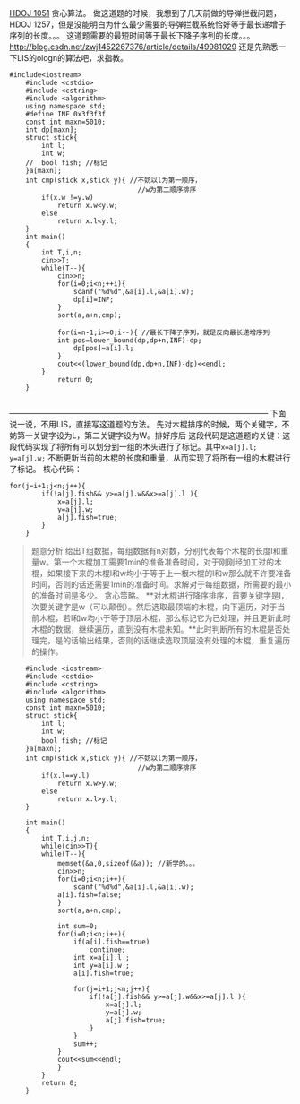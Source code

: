 [HDOJ 1051](http://acm.hdu.edu.cn/showproblem.php?pid=1051)
贪心算法。
做这道题的时候，我想到了几天前做的导弹拦截问题，HDOJ 1257，但是没能明白为什么最少需要的导弹拦截系统恰好等于最长递增子序列的长度。。。
这道题需要的最短时间等于最长下降子序列的长度。。。
http://blog.csdn.net/zwj1452267376/article/details/49981029
还是先熟悉一下LIS的ologn的算法吧，求指教。

```
#include<iostream>
	#include <cstdio>
	#include <cstring>
	#include <algorithm>
	using namespace std;
	#define INF 0x3f3f3f
	const int maxn=5010;
	int dp[maxn];
	struct stick{
		int l;
		int w;
	//	bool fish; //标记
	}a[maxn];
	int cmp(stick x,stick y){ //不妨以l为第一顺序，
								//w为第二顺序排序
		if(x.w !=y.w)
			return x.w<y.w;
		else
			return x.l<y.l;
	}
	int main()
	{
		int T,i,n;
		cin>>T;
		while(T--){
			cin>>n;
			for(i=0;i<n;++i){
				scanf("%d%d",&a[i].l,&a[i].w);
				dp[i]=INF;
			}
			sort(a,a+n,cmp);

			for(i=n-1;i>=0;i--){ //最长下降子序列，就是反向最长递增序列							 
			int pos=lower_bound(dp,dp+n,INF)-dp;
				dp[pos]=a[i].l;
			}
			cout<<(lower_bound(dp,dp+n,INF)-dp)<<endl;	
		}
			return 0;
	}


```

—————————————————————————————————
下面说一说，不用LIS，直接写这道题的方法。
先对木棍排序的时候，两个关键字，不妨第一关键字设为L，第二关键字设为W。排好序后
这段代码是这道题的关键：这段代码实现了将所有可以划分到一组的木头进行了标记。其中`x=a[j].l; y=a[j].w;` 不断更新当前的木棍的长度和重量，从而实现了将所有一组的木棍进行了标记。
核心代码：
```
for(j=i+1;j<n;j++){
		if(!a[j].fish&& y>=a[j].w&&x>=a[j].l ){
			x=a[j].l;
			y=a[j].w;
			a[j].fish=true;
		}
	}

```

>题意分析
给出T组数据，每组数据有n对数，分别代表每个木棍的长度l和重量w。第一个木棍加工需要1min的准备准备时间，对于刚刚经加工过的木棍，如果接下来的木棍l和w均小于等于上一根木棍的l和w那么就不许要准备时间，否则的话还需要1min的准备时间。求解对于每组数据，所需要的最小的准备时间是多少。 
贪心策略。 
**对木棍进行降序排序，首要关键字是l，次要关键字是w（可以颠倒）。然后选取最顶端的木棍，向下遍历，对于当前木棍，若l和w均小于等于顶层木棍，那么标记它为已处理，并且更新此时木棍的数据，继续遍历，直到没有木棍未知。**此时判断所有的木棍是否处理完，是的话输出结果，否则的话继续选取顶层没有处理的木棍，重复遍历的操作。
```
	#include <iostream>
	#include <cstdio>
	#include <cstring>
	#include <algorithm>
	using namespace std;
	const int maxn=5010;
	struct stick{
		int l;
		int w;
		bool fish; //标记
	}a[maxn];
	int cmp(stick x,stick y){ //不妨以l为第一顺序，
								//w为第二顺序排序
		if(x.l==y.l)
			return x.w>y.w;
		else
			return x.l>y.l;
	}

	int main()
	{
		int T,i,j,n;
		while(cin>>T){
		while(T--){
			memset(&a,0,sizeof(&a)); //新学的。。。
			cin>>n;
			for(i=0;i<n;i++){
				scanf("%d%d",&a[i].l,&a[i].w);
			a[i].fish=false;
			}
			sort(a,a+n,cmp);

			int sum=0;
			for(i=0;i<n;i++){
				if(a[i].fish==true)
					continue;
				int x=a[i].l ;
				int y=a[i].w ;
				a[i].fish=true;

				for(j=i+1;j<n;j++){
					if(!a[j].fish&& y>=a[j].w&&x>=a[j].l ){
						x=a[j].l;
						y=a[j].w;
						a[j].fish=true;
					}
				}
				sum++;
			}
			cout<<sum<<endl;		
			}
		}
		return 0;
	}

```
